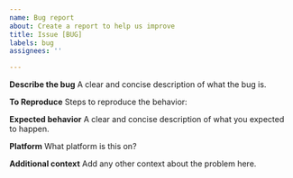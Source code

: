 ```yaml
---
name: Bug report
about: Create a report to help us improve
title: Issue [BUG]
labels: bug
assignees: ''

---
```


**Describe the bug**
A clear and concise description of what the bug is.

**To Reproduce**
Steps to reproduce the behavior:

**Expected behavior**
A clear and concise description of what you expected to happen.

**Platform**
What platform is this on?

**Additional context**
Add any other context about the problem here.

